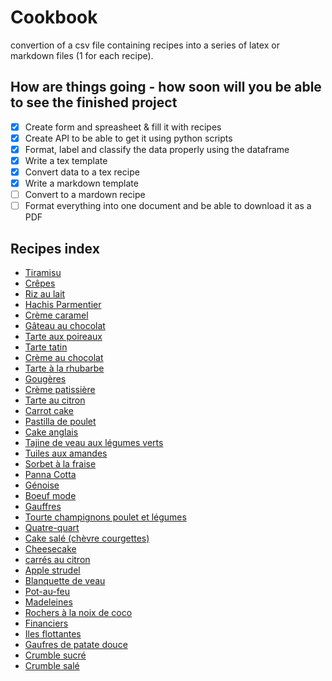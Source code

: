 # Cookbook
convertion of a csv file containing recipes into a series of latex or markdown files (1 for each recipe).

## How are things going - how soon will you be able to see the finished project

- [X] Create form and spreasheet & fill it with recipes
- [X] Create API to be able to get it using python scripts
- [X] Format, label and classify the data properly using the dataframe
- [X] Write a tex template
- [X] Convert data to a tex recipe
- [X] Write a markdown template
- [ ] Convert to a mardown recipe
- [ ] Format everything into one document and be able to download it as a PDF

## Recipes index

- [Tiramisu](https://github.com/Abadacor/Cookbook/blob/master/mdRecipes/Tiramisu)
- [Crêpes](https://github.com/Abadacor/Cookbook/blob/master/mdRecipes/Crepes)
- [Riz au lait](https://github.com/Abadacor/Cookbook/blob/master/mdRecipes/Rizaulait)
- [Hachis Parmentier](https://github.com/Abadacor/Cookbook/blob/master/mdRecipes/HachisParmentier)
- [Crème caramel](https://github.com/Abadacor/Cookbook/blob/master/mdRecipes/Cremecaramel)
- [Gâteau au chocolat](https://github.com/Abadacor/Cookbook/blob/master/mdRecipes/Gateauauchocolat)
- [Tarte aux poireaux](https://github.com/Abadacor/Cookbook/blob/master/mdRecipes/Tarteauxpoireaux)
- [Tarte tatin](https://github.com/Abadacor/Cookbook/blob/master/mdRecipes/Tartetatin)
- [Crème au chocolat](https://github.com/Abadacor/Cookbook/blob/master/mdRecipes/Cremeauchocolat)
- [Tarte à la rhubarbe](https://github.com/Abadacor/Cookbook/blob/master/mdRecipes/Tartealarhubarbe)
- [Gougères](https://github.com/Abadacor/Cookbook/blob/master/mdRecipes/Gougeres)
- [Crème patissière](https://github.com/Abadacor/Cookbook/blob/master/mdRecipes/Cremepatissiere)
- [Tarte au citron](https://github.com/Abadacor/Cookbook/blob/master/mdRecipes/Tarteaucitron)
- [Carrot cake](https://github.com/Abadacor/Cookbook/blob/master/mdRecipes/Carrotcake)
- [Pastilla de poulet](https://github.com/Abadacor/Cookbook/blob/master/mdRecipes/Pastilladepoulet)
- [Cake anglais](https://github.com/Abadacor/Cookbook/blob/master/mdRecipes/Cakeanglais)
- [Tajine de veau aux légumes verts](https://github.com/Abadacor/Cookbook/blob/master/mdRecipes/Tajinedeveauauxlegumesverts)
- [Tuiles aux amandes](https://github.com/Abadacor/Cookbook/blob/master/mdRecipes/Tuilesauxamandes)
- [Sorbet à la fraise](https://github.com/Abadacor/Cookbook/blob/master/mdRecipes/Sorbetalafraise)
- [Panna Cotta](https://github.com/Abadacor/Cookbook/blob/master/mdRecipes/PannaCotta)
- [Génoise](https://github.com/Abadacor/Cookbook/blob/master/mdRecipes/Genoise)
- [Boeuf mode](https://github.com/Abadacor/Cookbook/blob/master/mdRecipes/Boeufmode)
- [Gauffres](https://github.com/Abadacor/Cookbook/blob/master/mdRecipes/Gauffres)
- [Tourte champignons poulet et légumes](https://github.com/Abadacor/Cookbook/blob/master/mdRecipes/Tourtechampignonspouletetlegumes)
- [Quatre-quart](https://github.com/Abadacor/Cookbook/blob/master/mdRecipes/Quatre-quart)
- [Cake salé (chèvre courgettes)](https://github.com/Abadacor/Cookbook/blob/master/mdRecipes/Cakesale(chevrecourgettes))
- [Cheesecake](https://github.com/Abadacor/Cookbook/blob/master/mdRecipes/Cheesecake)
- [carrés au citron](https://github.com/Abadacor/Cookbook/blob/master/mdRecipes/carresaucitron)
- [Apple strudel](https://github.com/Abadacor/Cookbook/blob/master/mdRecipes/Applestrudel)
- [Blanquette de veau](https://github.com/Abadacor/Cookbook/blob/master/mdRecipes/Blanquettedeveau)
- [Pot-au-feu](https://github.com/Abadacor/Cookbook/blob/master/mdRecipes/Pot-au-feu)
- [Madeleines](https://github.com/Abadacor/Cookbook/blob/master/mdRecipes/Madeleines)
- [Rochers à la noix de coco](https://github.com/Abadacor/Cookbook/blob/master/mdRecipes/Rochersalanoixdecoco)
- [Financiers](https://github.com/Abadacor/Cookbook/blob/master/mdRecipes/Financiers)
- [Iles flottantes](https://github.com/Abadacor/Cookbook/blob/master/mdRecipes/Ilesflottantes)
- [Gaufres de patate douce](https://github.com/Abadacor/Cookbook/blob/master/mdRecipes/Gaufresdepatatedouce)
- [Crumble sucré](https://github.com/Abadacor/Cookbook/blob/master/mdRecipes/Crumblesucre)
- [Crumble salé](https://github.com/Abadacor/Cookbook/blob/master/mdRecipes/Crumblesale)
